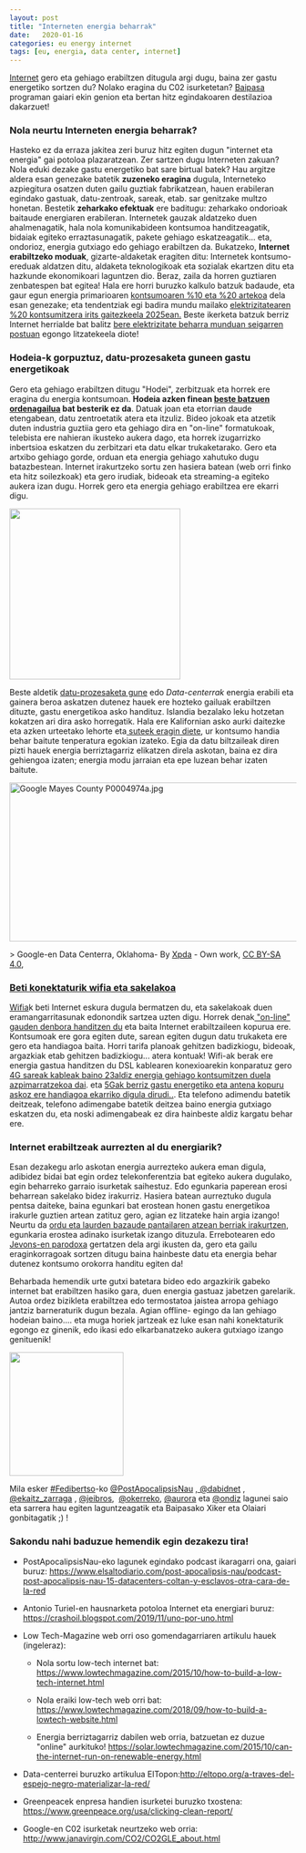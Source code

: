 ```yaml
---
layout: post
title: "Interneten energia beharrak"
date:   2020-01-16
categories: eu energy internet
tags: [eu, energia, data center, internet]
---
```


<p class="md-end-block md-p"><span class="md-link"><a href="https://eu.wikipedia.org/wiki/Internet"><span class="md-plain">Internet</span></a></span><span class="md-plain"> gero eta gehiago erabiltzen ditugula argi dugu, baina zer gastu energetiko sortzen du? Nolako eragina du C02 isurketetan? </span><span class=" md-link"><a href="https://www.eitb.eus/eu/irratia/euskadi-irratia/programak/baipasa/"><span class="md-plain">Baipasa</span></a></span><span class="md-plain"> programan gaiari ekin genion eta bertan hitz egindakoaren destilazioa dakarzuet!</span></p>

<h3 class="md-end-block md-heading"><span class="md-plain">Nola neurtu Interneten energia beharrak?</span></h3>
<p class="md-end-block md-p"><span class="md-plain">Hasteko ez da erraza jakitea zeri buruz hitz egiten dugun "internet eta energia" gai potoloa plazaratzean. Zer sartzen dugu Interneten zakuan? Nola eduki dezake gastu energetiko bat sare birtual batek? Hau argitze aldera esan genezake batetik </span><span class=""><strong><span class="md-plain">zuzeneko eragina</span></strong></span><span class="md-plain"> dugula, Interneteko azpiegitura osatzen duten gailu guztiak fabrikatzean, hauen erabileran egindako gastuak, datu-zentroak, sareak, etab. sar genitzake multzo honetan.</span> <span class="md-plain">Bestetik </span><span class=""><strong><span class="md-plain">zeharkako efektuak</span></strong></span><span class="md-plain"> ere baditugu: zeharkako ondorioak baitaude energiaren erabileran. Internetek gauzak aldatzeko duen ahalmenagatik, hala nola komunikabideen kontsumoa handitzeagatik, bidaiak egiteko erraztasunagatik, pakete gehiago eskatzeagatik... eta, ondorioz, energia gutxiago edo gehiago erabiltzen da.</span> <span class="md-plain">Bukatzeko, </span><span class=""><strong><span class="md-plain">Internet erabiltzeko moduak</span></strong></span><span class="md-plain">, gizarte-aldaketak eragiten ditu: Internetek kontsumo-ereduak aldatzen ditu, aldaketa teknologikoak eta sozialak ekartzen ditu eta hazkunde ekonomikoari laguntzen dio.</span> <span class="md-plain">Beraz, zaila da horren guztiaren zenbatespen bat egitea! Hala ere horri buruzko kalkulo batzuk badaude, eta gaur egun energia primarioaren </span><span class=" md-link"><a href="https://www.insidescandinavianbusiness.com/article.php?id=356"><span class="md-plain">kontsumoaren %10 eta %20 artekoa</span></a></span><span class="md-plain"> dela esan genezake; eta tendentziak egi badira mundu mailako </span><span class=" md-link"><a href="https://www.theguardian.com/environment/2017/dec/11/tsunami-of-data-could-consume-fifth-global-electricity-by-2025"><span class="md-plain">elektrizitatearen %20 kontsumitzera irits gaitezkeela 2025ean.</span></a></span> <span class="md-plain">Beste ikerketa batzuk berriz Internet herrialde bat balitz </span><span class=" md-link"><a href="https://www.greenpeace.org/usa/clicking-clean-report/"><span class="md-plain">bere elektrizitate beharra munduan seigarren postuan</span></a></span><span class="md-plain"> egongo litzatekeela diote!</span></p>
<h3 class="md-end-block md-heading"><span class="md-plain">Hodeia-k gorpuztuz, datu-prozesaketa guneen gastu energetikoak</span></h3>
<p class="md-end-block md-p"><span class="md-plain">Gero eta gehiago erabiltzen ditugu "Hodei", zerbitzuak eta horrek ere eragina du energia kontsumoan. </span><span class=""><strong><span class="md-plain">Hodeia azken finean </span><span class=" md-link"><a href="https://eu.wikipedia.org/wiki/Fitxategiak_ostatzeko_zerbitzu"><span class="md-plain">beste batzuen ordenagailua</span></a></span><span class="md-plain"> bat besterik ez da</span></strong></span><span class="md-plain">. Datuak joan eta etorrian daude etengabean, datu zentroetatik atera eta itzuliz. Bideo jokoak eta atzetik duten industria guztiia gero eta gehiago dira en "on-line" formatukoak, telebista ere nahieran ikusteko aukera dago, eta horrek izugarrizko inbertsioa eskatzen du zerbitzari eta datu elkar trukaketarako.</span> <span class="md-plain">Gero eta artxibo gehiago gorde, orduan eta energia gehiago xahutuko dugu batazbestean. Internet irakurtzeko sortu zen hasiera batean (web orri finko eta hitz soilezkoak) eta gero irudiak, bideoak eta streaming-a egiteko aukera izan dugu. Horrek gero eta energia gehiago erabiltzea ere ekarri digu.</span></p>
<p><a href="https://izaroblog.files.wordpress.com/2020/01/cloud.png"><img class="size-medium wp-image-2902" src="https://izaroblog.files.wordpress.com/2020/01/cloud.png?w=300" alt="" width="300" height="300"></a></p>
<p>Beste aldetik <span class=" md-link"><a href="https://eu.wikipedia.org/wiki/Datu-prozesaketa_gune"><span class="md-plain">datu-prozesaketa gune</span></a></span><span class="md-plain"> edo </span><span class=""><em><span class="md-plain">Data-centerrak</span></em></span><span class="md-plain"> energia erabili eta gainera beroa askatzen dutenez hauek ere hozteko gailuak erabiltzen dituzte, gastu energetikoa asko handituz. Islandia bezalako leku hotzetan kokatzen ari dira asko horregatik. Hala ere Kalifornian asko aurki daitezke eta azken urteetako lehorte eta</span><span class=" md-link"><a href="https://www.fire.ca.gov/stats-events/"><span class="md-plain"> suteek eragin diete</span></a></span><span class="md-plain">, ur kontsumo handia behar baitute tenperatura egokian izateko. Egia da datu biltzaileak diren pizti hauek energia berriztagarriz elikatzen direla askotan, baina ez dira gehiengoa izaten; energia modu jarraian eta epe luzean behar izaten baitute.<br>
</span></p>
<p><a href="https://commons.wikimedia.org/wiki/File:Google_Mayes_County_P0004974a.jpg#/media/File:Google_Mayes_County_P0004974a.jpg"><img class="" src="https://upload.wikimedia.org/wikipedia/commons/thumb/f/fb/Google_Mayes_County_P0004974a.jpg/1200px-Google_Mayes_County_P0004974a.jpg" alt="Google Mayes County P0004974a.jpg" width="552" height="279"></a> </p>
> Google-en Data Centerra, Oklahoma- By <a title="User:Xpda" href="Xpda">Xpda</a> - <span class="int-own-work" lang="en">Own work</span>, <a title="Creative Commons Attribution-Share Alike 4.0" href="https://creativecommons.org/licenses/by-sa/4.0">CC BY-SA 4.0</a>, <a href="https://commons.wikimedia.org/w/index.php?curid=81148939">
<h3 class="md-end-block md-heading"><span class="md-plain">Beti konektaturik wifia eta sakelakoa</span></h3>
<p class="md-end-block md-p"><span class=" md-link"><a href="https://eu.wikipedia.org/wiki/Wi-Fi"><span class="md-plain">Wifia</span></a></span><span class="md-plain">k beti Internet eskura dugula bermatzen du, eta sakelakoak duen eramangarritasunak edonondik sartzea uzten digu. Horrek denak</span><span class=" md-link"><a href="http://epubs.surrey.ac.uk/769626/"><span class="md-plain"> "on-line" gauden denbora handitzen du</span></a></span><span class="md-plain"> eta baita Internet erabiltzaileen kopurua ere. Kontsumoak ere gora egiten dute, sarean egiten dugun datu trukaketa ere gero eta handiagoa baita. Horri tarifa planoak gehitzen badizkiogu, bideoak, argazkiak etab gehitzen badizkiogu... atera kontuak! Wifi-ak berak ere energia gastua handitzen du DSL kablearen konexioarekin konparatuz gero </span><span class=" md-link"><a href="http://publicationslist.org/data/lorenz.hilty/ref-229/2014_Coroama_Schien_Preist_Hilty_Energy_Intensity_Internet_Home_Access.pdf"><span class="md-plain">4G sareak kableak baino 23aldiz energia gehiago kontsumitzen duela azpimarratzekoa dai</span></a></span><span class="md-plain">. eta </span><span class=" md-link"><a href="https://crashoil.blogspot.com/2019/11/uno-por-uno.html"><span class="md-plain">5Gak berriz gastu energetiko eta antena kopuru askoz ere handiagoa ekarriko digula dirudi..</span></a></span><span class="md-plain">. Eta telefono adimendu batetik deitzeak, telefono adimengabe batetik deitzea baino energia gutxiago eskatzen du, eta noski adimengabeak ez dira hainbeste aldiz kargatu behar ere. </span></p>
<h3 class="md-end-block md-heading"><span class="md-plain">Internet erabiltzeak aurrezten al du energiarik?</span></h3>
<p class="md-end-block md-p"><span class="md-plain">Esan dezakegu arlo askotan energia aurrezteko aukera eman digula, adibidez bidai bat egin ordez telekonferentzia bat egiteko aukera dugulako, egin beharreko garraio isurketak saihestuz. Edo egunkaria paperean erosi beharrean sakelako bidez irakurriz. Hasiera batean aurreztuko dugula pentsa daiteke, baina egunkari bat erostean honen gastu energetikoa irakurle guztien artean zatituz gero, agian ez litzateke hain argia izango! Neurtu da </span><span class="md-link"><a href="http://www.csc.kth.se/sustain/publications/reportfiles/sus_2007_1_moberg_et_al_report_updated.pdf"><span class="md-plain">ordu eta laurden bazaude pantailaren atzean berriak irakurtzen</span></a></span><span class="md-plain">, egunkaria erostea adinako isurketak izango dituzula.</span> <span class="md-plain">Errebotearen edo </span><span class=" md-link"><a href="https://en.wikipedia.org/wiki/Jevons_paradox"><span class="md-plain">Jevons-en parodoxa</span></a></span><span class="md-plain"> gertatzen dela argi ikusten da, gero eta gailu eraginkorragoak sortzen ditugu baina hainbeste datu eta energia behar dutenez kontsumo orokorra handitu egiten da!</span></p>
<p class="md-end-block md-p"><span class="md-plain">Beharbada hemendik urte gutxi batetara bideo edo argazkirik gabeko internet bat erabiltzen hasiko gara, duen energia gastuaz jabetzen garelarik. Autoa ordez bizikleta erabiltzea edo termostatoa jaistea arropa gehiago jantziz barneraturik dugun bezala. Agian offline- egingo da lan gehiago hodeian baino.... eta muga horiek jartzeak ez luke esan nahi konektaturik egongo ez ginenik, edo ikasi edo elkarbanatzeko aukera gutxiago izango genituenik!</span></p>
<p><a href="https://izaroblog.files.wordpress.com/2020/01/2000px-wifi.svg_-e1579210967520.png"><img class="aligncenter wp-image-2906" src="https://izaroblog.files.wordpress.com/2020/01/2000px-wifi.svg_-e1579210967520.png?w=277" alt="" width="200" height="217"></a></p>
<p>Mila esker <a href="https://eu.wikipedia.org/wiki/Fedibertso">#Fedibertso</a>-ko <a href="https://todon.nl/@PostApocalipsisNau/103154821987992278">@PostApocalipsisNau</a> <a href="https://mastodon.eus/@dabidnet">, @dabidnet</a> , <a href="https://mastodon.social/@ekaitz_zarraga">@ekaitz_zarraga</a> , <a href="https://mastodon.social/@jeibros">@jeibros</a>,&nbsp; <a href="https://mastodon.eus/@okerreko">@okerreko</a>, <a href="https://mastodon.social/@CorioPsicologia">@aurora</a> eta <a href="https://metalhead.club/@ondiz">@ondiz</a> lagunei saio eta sarrera hau egiten laguntzeagatik eta Baipasako Xiker eta Olaiari gonbitagatik ;) !</p>
<h3 class="md-end-block md-heading"><span class="md-plain md-expand">Sakondu nahi baduzue hemendik egin dezakezu tira!</span></h3>
<ul class="ul-list">
<li class="md-list-item">
<p class="md-end-block md-p"><span class="md-plain">PostApocalipsisNau-eko lagunek egindako podcast ikaragarri ona, gaiari buruz: </span><span class="md-link"><a href="https://www.elsaltodiario.com/post-apocalipsis-nau/podcast-post-apocalipsis-nau-15-datacenters-coltan-y-esclavos-otra-cara-de-la-red">https://www.elsaltodiario.com/post-apocalipsis-nau/podcast-post-apocalipsis-nau-15-datacenters-coltan-y-esclavos-otra-cara-de-la-red</a></span></p>
</li>
<li class="md-list-item">
<p class="md-end-block md-p"><span class="md-plain">Antonio Turiel-en hausnarketa potoloa Internet eta energiari buruz: </span><span class="md-link"><a href="https://crashoil.blogspot.com/2019/11/uno-por-uno.html">https://crashoil.blogspot.com/2019/11/uno-por-uno.html</a></span></p>
</li>
<li class="md-list-item">
<p class="md-end-block md-p"><span class="md-plain">Low Tech-Magazine web orri oso gomendagarriaren artikulu hauek (ingeleraz):</span></p>
<ul class="ul-list">
<li class="md-list-item">
<p class="md-end-block md-p"><span class="md-plain">Nola sortu low-tech internet bat: </span><span class="md-link"><a href="https://www.lowtechmagazine.com/2015/10/how-to-build-a-low-tech-internet.html">https://www.lowtechmagazine.com/2015/10/how-to-build-a-low-tech-internet.html</a></span></p>
</li>
<li class="md-list-item">
<p class="md-end-block md-p"><span class="md-plain">Nola eraiki low-tech web orri bat: </span><span class="md-link"><a href="https://www.lowtechmagazine.com/2018/09/how-to-build-a-lowtech-website.html">https://www.lowtechmagazine.com/2018/09/how-to-build-a-lowtech-website.html</a></span></p>
</li>
<li class="md-list-item">
<p class="md-end-block md-p"><span class="md-plain">Energia berriztagarriz dabilen web orria, batzuetan ez duzue "online" aurkituko! </span><span class="md-link"><a href="https://solar.lowtechmagazine.com/2015/10/can-the-internet-run-on-renewable-energy.html">https://solar.lowtechmagazine.com/2015/10/can-the-internet-run-on-renewable-energy.html</a></span></p>
</li>
</ul>
</li>
<li class="md-list-item">
<p class="md-end-block md-p"><span class="md-plain">Data-centerrei buruzko artikulua ElTopon:</span><span class="md-link"><a href="http://eltopo.org/a-traves-del-espejo-negro-materializar-la-red/">http://eltopo.org/a-traves-del-espejo-negro-materializar-la-red/</a></span></p>
</li>
<li class="md-list-item">
<p class="md-end-block md-p"><span class="md-plain">Greenpeacek enpresa handien isurketei buruzko txostena: </span><span class="md-link"><a href="https://www.greenpeace.org/usa/clicking-clean-report/">https://www.greenpeace.org/usa/clicking-clean-report/</a></span></p>
</li>
<li class="md-list-item md-focus-container">
<p class="md-end-block md-p md-focus"><span class="md-plain">Google-en C02 isurketak neurtzeko web orria: </span><span class="md-link"><a href="http://www.janavirgin.com/CO2/CO2GLE_about.html">http://www.janavirgin.com/CO2/CO2GLE_about.html</a></span></p>
</li>
</ul>
